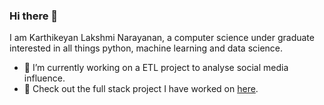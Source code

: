 ### Hi there 👋

I am Karthikeyan Lakshmi Narayanan, a computer science under graduate interested in all things python, machine learning and data science.

- 🔭 I’m currently working on a ETL project to analyse social media influence.
- 🌱 Check out the full stack project I have worked on [here](https://github.com/KarthikeyanLakshmi/employee_management_system).
<!--
**KarthikeyanLakshmi/karthikeyanlakshmi** is a ✨ _special_ ✨ repository because its `README.md` (this file) appears on your GitHub profile.

Here are some ideas to get you started:

- 🔭 I’m currently working on ...
- 🌱 I’m currently learning ...
- 👯 I’m looking to collaborate on ...
- 🤔 I’m looking for help with ...
- 💬 Ask me about ...
- 📫 How to reach me: ...
- 😄 Pronouns: ...
- ⚡ Fun fact: ...
-->
